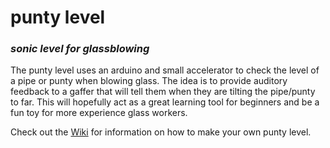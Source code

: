 # punty level
### _sonic level for glassblowing_

The punty level uses an arduino and small accelerator to check the level of a pipe or punty when blowing glass. The idea is to provide auditory feedback to a gaffer that will tell them when they are tilting the pipe/punty to far. This will hopefully act as a great learning tool for beginners and be a fun toy for more experience glass workers. 

Check out the [Wiki](https://github.com/kflana1/punty_level/wiki) for information on how to make your own punty level.

